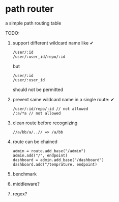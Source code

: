# path router

a simple path routing table

TODO:

1. support different wildcard name like ✔

    ```
    /user/:id
    /user/:user_id/repo/:id
    ```

    but

    ```
    /user/:id
    /user/:user_id
    ```

    should not be permitted

2. prevent same wildcard name in a single route: ✔

    ```
    /user/:id/repo/:id // not allowed
    /:a/*a // not allowed
    ```

3. clean route before recognizing

    ```
    //a/bb/a/..// => /a/bb
    ```

4. route can be chained

    ```
    admin = route.add_base("/admin")
    admin.add("/", endpoint)
    dashboard = admin.add_base("/dashboard")
    dashboard.add("/temprature, endpoint)
    ```

5. benchmark

6. middleware?

7. regex?
